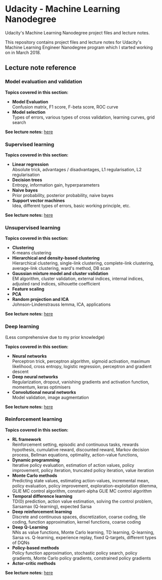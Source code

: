 # Udacity - Machine Learning Nanodegree

Udacity's Machine Learning Nanodegree project files and lecture notes.

This repository contains project files and lecture notes for Udacity's Machine Learning Engineer Nanodegree program which I started working on in March 2018.


## Lecture note reference

### Model evaluation and validation

**Topics covered in this section:**

- **Model Evaluation**  
  Confusion matrix, F1 score, F-beta score, ROC curve
- **Model selection**  
  Types of errors, various types of cross validation, learning curves, grid search

**See lecture notes:** [here](1_evaluation_and_validation.pdf)

### Supervised learning

**Topics covered in this section:**

- **Linear regression**  
  Absolute trick, advantages / disadvantages, L1 regularisation, L2 regularisation
- **Decision trees**  
  Entropy, information gain, hyperparameters
- **Naive bayes**  
  Prior probability, posterior probability, naive bayes
- **Support vector machines**  
  Idea, different types of errors, basic working principle, etc.

**See lecture notes:** [here](2_supervised_learning.pdf)

### Unsupervised learning

**Topics covered in this section:**

- **Clustering**  
  K-means clustering
- **Hierarchical and density-based clustering**    
  Hierarchical clustering, single-link clustering, complete-link clustering, average-link clustering, ward's method, DB scan
- **Gaussian mixture model and cluster validation**  
  EM algorithm, cluster validation, external indices, internal indices, adjusted rand indices, silhouette coefficient
- **Feature scaling**  
- **PCA**  
- **Random projection and ICA**  
  Johnson-Lindenstrauss lemma, ICA, applications

**See lecture notes:** [here](3_unsupervised_learning.pdf)

### Deep learning
(Less comprehensive due to my prior knowledge)

**Topics covered in this section:**

- **Neural networks**  
  Perceptron trick, perceptron algorithm, sigmoid activation, maximum likelihood, cross entropy, logistic regression, perceptron and gradient descent
- **Deep neural networks**    
  Regularization, dropout, vanishing gradients and activation function, momentum, keras optimisers
- **Convolutional neural networks**  
  Model validation, image augmentation

**See lecture notes:** [here](4_deep_learning.pdf)

### Reinforcement learning

**Topics covered in this section:**

- **RL framework**  
  Reinforcement setting, episodic and continuous tasks, rewards hypothesis, cumulative reward, discounted reward, Markov decision process, Bellman equations, optimality, action-value functions, 
- **Dynamic programming**    
  Iterative policy evaluation, estimation of action values, policy improvement, policy iteration, truncated policy iteration, value iteration
- **Monte Carlo methods**  
  Predicting state values, estimating action-values, incremental mean, policy evaluation, policy improvement, exploration-exploitation dilemma, GLIE MC control algorithm, constant-alpha GLIE MC control algorithm
- **Temporal difference learning**  
  TD(0) prediction, action value estimation, solving the control problem, 
Sarsamax (Q-learning), expected Sarsa
- **Deep reinforcement learning**  
  Discrete and continuous spaces, discretization, coarse coding, tile coding, function approximation, kernel functions, coarse coding
- **Deep Q-Learning**  
 NNs as value functions, Monte Carlo learning, TD learning, Q-learning, Sarsa vs. Q-learning, experience replay, fixed Q-targets, different types of DQNs
- **Policy-based methods**  
Policy function approximation, stochastic policy search, policy gradients, Monte Carlo policy gradients, constrained policy gradients
- **Actor-critic methods**  

**See lecture notes:** [here](5_reinforcement_learning.pdf)
